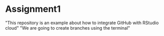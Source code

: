 # Assignment1
"This repository is an example about how to integrate GitHub with RStudio cloud"
"We are going to create branches using the terminal"




